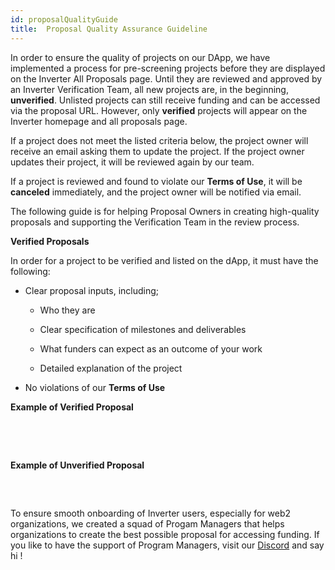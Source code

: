 ```yaml
---
id: proposalQualityGuide
title:  Proposal Quality Assurance Guideline 
---
```


In order to ensure the quality of projects on our DApp, we have implemented a process for pre-screening projects before they are displayed on the Inverter All Proposals page. Until they are reviewed and approved by an Inverter Verification Team, all new projects are, in the beginning, **unverified**. Unlisted projects can still receive funding and can be accessed via the proposal URL. However, only **verified** projects will appear on the Inverter homepage and all proposals page.

If a project does not meet the listed criteria below, the project owner will receive an email asking them to update the project. If the project owner updates their project, it will be reviewed again by our team.

If a project is reviewed and found to violate our **Terms of Use**, it will be **canceled** immediately, and the project owner will be notified via email.

The following guide is for helping Proposal Owners in creating high-quality proposals and supporting the Verification Team in the review process.

**Verified Proposals**

In order for a project to be verified and listed on the dApp, it must have the following:

-   Clear proposal inputs, including;
    
    -   Who they are
        
    
    -   Clear specification of milestones and deliverables
        
    
    -   What funders can expect as an outcome of your work
        
    
    -   Detailed explanation of the project
        
    

-   No violations of our **Terms of Use**
    

**Example of Verified Proposal**

**​**

**​**

**Example of Unverified Proposal**

**​**

## 

To ensure smooth onboarding of Inverter users, especially for web2 organizations, we created a squad of Progam Managers that helps organizations to create the best possible proposal for accessing funding. If you like to have the support of Program Managers, visit our [Discord](https://discord.gg/nznV3hE79Z) and say hi !